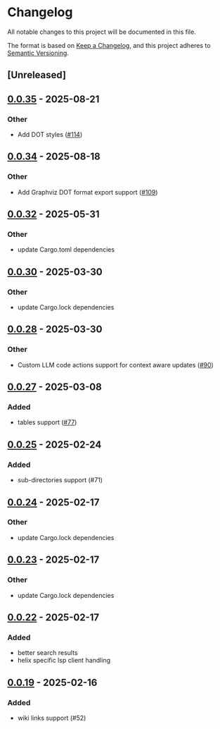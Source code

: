# Changelog

All notable changes to this project will be documented in this file.

The format is based on [Keep a Changelog](https://keepachangelog.com/en/1.0.0/),
and this project adheres to [Semantic Versioning](https://semver.org/spec/v2.0.0.html).

## [Unreleased]

## [0.0.35](https://github.com/iwe-org/iwe/compare/iwe-v0.0.34...iwe-v0.0.35) - 2025-08-21

### Other

- Add DOT styles ([#114](https://github.com/iwe-org/iwe/pull/114))

## [0.0.34](https://github.com/iwe-org/iwe/compare/iwe-v0.0.33...iwe-v0.0.34) - 2025-08-18

### Other

- Add Graphviz DOT format export support ([#109](https://github.com/iwe-org/iwe/pull/109))

## [0.0.32](https://github.com/iwe-org/iwe/compare/iwe-v0.0.31...iwe-v0.0.32) - 2025-05-31

### Other

- update Cargo.toml dependencies

## [0.0.30](https://github.com/iwe-org/iwe/compare/iwe-v0.0.29...iwe-v0.0.30) - 2025-03-30

### Other

- update Cargo.lock dependencies

## [0.0.28](https://github.com/iwe-org/iwe/compare/iwe-v0.0.27...iwe-v0.0.28) - 2025-03-30

### Other

- Custom LLM code actions support for context aware updates ([#90](https://github.com/iwe-org/iwe/pull/90))

## [0.0.27](https://github.com/iwe-org/iwe/compare/iwe-v0.0.26...iwe-v0.0.27) - 2025-03-08

### Added

- tables support ([#77](https://github.com/iwe-org/iwe/pull/77))

## [0.0.25](https://github.com/iwe-org/iwe/compare/iwe-v0.0.24...iwe-v0.0.25) - 2025-02-24

### Added

- sub-directories support (#71)

## [0.0.24](https://github.com/iwe-org/iwe/compare/iwe-v0.0.23...iwe-v0.0.24) - 2025-02-17

### Other

- update Cargo.lock dependencies

## [0.0.23](https://github.com/iwe-org/iwe/compare/iwe-v0.0.22...iwe-v0.0.23) - 2025-02-17

### Other

- update Cargo.lock dependencies

## [0.0.22](https://github.com/iwe-org/iwe/compare/iwe-v0.0.21...iwe-v0.0.22) - 2025-02-17

### Added

- better search results
- helix specific lsp client handling

## [0.0.19](https://github.com/iwe-org/iwe/compare/iwe-v0.0.18...iwe-v0.0.19) - 2025-02-16

### Added

- wiki links support (#52)
